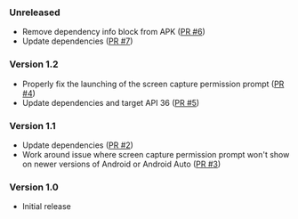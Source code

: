 <!--
    When adding new changelog entries, use [Issue #0] to link to issues and
    [PR #0] to link to pull requests. Then run:

        ./gradlew changelogUpdateLinks

    to update the actual links at the bottom of the file.
-->

### Unreleased

* Remove dependency info block from APK ([PR #6])
* Update dependencies ([PR #7])

### Version 1.2

* Properly fix the launching of the screen capture permission prompt ([PR #4])
* Update dependencies and target API 36 ([PR #5])

### Version 1.1

* Update dependencies ([PR #2])
* Work around issue where screen capture permission prompt won't show on newer versions of Android or Android Auto ([PR #3])

### Version 1.0

* Initial release

<!-- Do not manually edit the lines below. Use `./gradlew changelogUpdateLinks` to regenerate. -->
[PR #2]: https://github.com/chenxiaolong/MirrorMobile/pull/2
[PR #3]: https://github.com/chenxiaolong/MirrorMobile/pull/3
[PR #4]: https://github.com/chenxiaolong/MirrorMobile/pull/4
[PR #5]: https://github.com/chenxiaolong/MirrorMobile/pull/5
[PR #6]: https://github.com/chenxiaolong/MirrorMobile/pull/6
[PR #7]: https://github.com/chenxiaolong/MirrorMobile/pull/7
